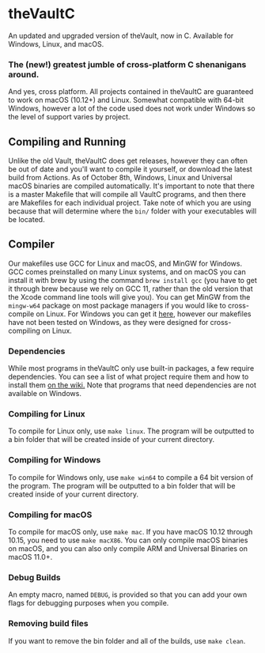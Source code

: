 # theVaultC
An updated and upgraded version of theVault, now in C. Available for Windows, Linux, and macOS.
### The (new!) greatest jumble of cross-platform C shenanigans around.
And yes, cross platform. All projects contained in theVaultC are guaranteed to work on macOS (10.12+) and Linux. Somewhat compatible with 64-bit Windows, however a lot of the code used does not work under Windows so the level of support varies by project.
## Compiling and Running
Unlike the old Vault, theVaultC does get releases, however they can often be out of date and you'll want to compile it yourself, or download the latest build from Actions. As of October 8th, Windows, Linux and Universal macOS binaries are compiled automatically.
It's important to note that there is a master Makefile that will compile all VaultC programs, and then there are Makefiles for each individual project. Take note of which you are using because that will determine where the `bin/` folder with your executables will be located.
## Compiler
Our makefiles use GCC for Linux and macOS, and MinGW for Windows.
GCC comes preinstalled on many Linux systems, and on macOS you can install it with brew by  using the command `brew install gcc` (you have to get it through brew because we rely on GCC 11, rather than the old version that the Xcode command line tools will give you). You can get MinGW from the `mingw-w64` package on most package managers if you would like to cross-compile on Linux. For Windows you can get it [here](https://sourceforge.net/projects/mingw-w64/), however our makefiles have not been tested on Windows, as they were designed for cross-compiling on Linux.
### Dependencies
While most programs in theVaultC only use built-in packages, a few require dependencies. You can see a list of what project require them and how to install them [on the wiki.](https://github.com/NCX-Programming/theVaultC/wiki) Note that programs that need dependencies are not available on Windows.
### Compiling for Linux
To compile for Linux only, use `make linux`. The program will be outputted to a bin folder that will be created inside of your current directory.
### Compiling for Windows
To compile for Windows only, use `make win64` to compile a 64 bit version of the program. The program will be outputted to a bin folder that will be created inside of your current directory.
### Compiling for macOS
To compile for macOS only, use `make mac`. If you have macOS 10.12 through 10.15, you need to use `make macX86`. You can only compile macOS binaries on macOS, and you can also only compile ARM and Universal Binaries on macOS 11.0+.
### Debug Builds
An empty macro, named `DEBUG`, is provided so that you can add your own flags for debugging purposes when you compile.
### Removing build files
If you want to remove the bin folder and all of the builds, use `make clean`.
